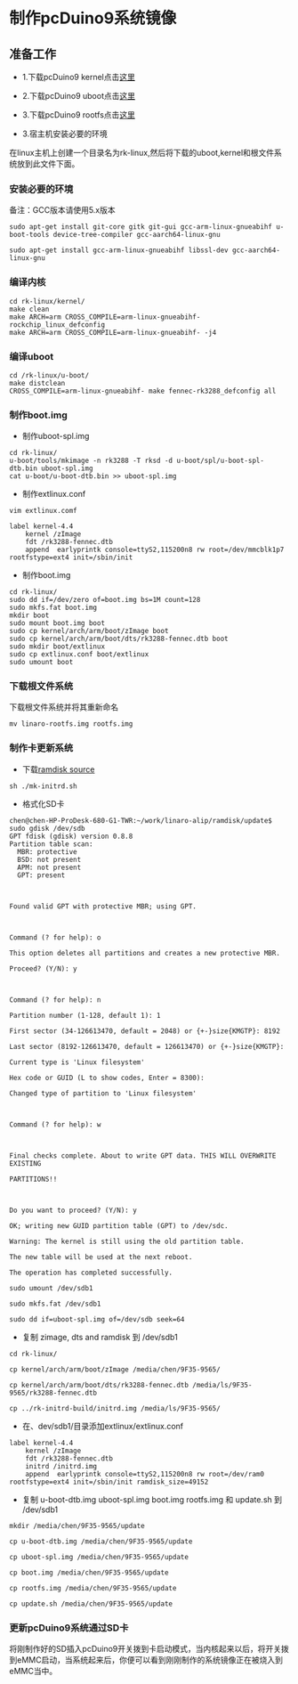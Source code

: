 # 制作pcDuino9系统镜像

## 准备工作

* 1.下载pcDuino9 kernel点击[这里]()

* 2.下载pcDuino9 uboot点击[这里]()

* 3.下载pcDuino9 rootfs点击[这里](https://pan.baidu.com/s/1eSE1tfW#list/path=%2F)

* 3.宿主机安装必要的环境


在linux主机上创建一个目录名为rk-linux,然后将下载的uboot,kernel和根文件系统放到此文件下面。


### 安装必要的环境

备注：GCC版本请使用5.x版本

```
sudo apt-get install git-core gitk git-gui gcc-arm-linux-gnueabihf u-boot-tools device-tree-compiler gcc-aarch64-linux-gnu

sudo apt-get install gcc-arm-linux-gnueabihf libssl-dev gcc-aarch64-linux-gnu
```

### 编译内核

```
cd rk-linux/kernel/
make clean
make ARCH=arm CROSS_COMPILE=arm-linux-gnueabihf- rockchip_linux_defconfig
make ARCH=arm CROSS_COMPILE=arm-linux-gnueabihf- -j4
```

### 编译uboot

```
cd /rk-linux/u-boot/
make distclean
CROSS_COMPILE=arm-linux-gnueabihf- make fennec-rk3288_defconfig all
```

### 制作boot.img

* 制作uboot-spl.img

```
cd rk-linux/
u-boot/tools/mkimage -n rk3288 -T rksd -d u-boot/spl/u-boot-spl-dtb.bin uboot-spl.img
cat u-boot/u-boot-dtb.bin >> uboot-spl.img
```

* 制作extlinux.conf

```
vim extlinux.comf

label kernel-4.4
    kernel /zImage
    fdt /rk3288-fennec.dtb
    append  earlyprintk console=ttyS2,115200n8 rw root=/dev/mmcblk1p7 rootfstype=ext4 init=/sbin/init
```



* 制作boot.img

```
cd rk-linux/
sudo dd if=/dev/zero of=boot.img bs=1M count=128
sudo mkfs.fat boot.img
mkdir boot
sudo mount boot.img boot
sudo cp kernel/arch/arm/boot/zImage boot
sudo cp kernel/arch/arm/boot/dts/rk3288-fennec.dtb boot
sudo mkdir boot/extlinux
sudo cp extlinux.conf boot/extlinux
sudo umount boot
```



### 下载根文件系统

下载根文件系统并将其重新命名

```
mv linaro-rootfs.img rootfs.img
```



### 制作卡更新系统

 * 下载[ramdisk source](https://github.com/wzyy2/rk-initrd-build)
 
```
sh ./mk-initrd.sh
```

* 格式化SD卡

```
chen@chen-HP-ProDesk-680-G1-TWR:~/work/linaro-alip/ramdisk/update$ sudo gdisk /dev/sdb
GPT fdisk (gdisk) version 0.8.8
Partition table scan:
  MBR: protective
  BSD: not present
  APM: not present
  GPT: present



Found valid GPT with protective MBR; using GPT.



Command (? for help): o

This option deletes all partitions and creates a new protective MBR.

Proceed? (Y/N): y



Command (? for help): n

Partition number (1-128, default 1): 1

First sector (34-126613470, default = 2048) or {+-}size{KMGTP}: 8192

Last sector (8192-126613470, default = 126613470) or {+-}size{KMGTP}: 

Current type is 'Linux filesystem'

Hex code or GUID (L to show codes, Enter = 8300): 

Changed type of partition to 'Linux filesystem'



Command (? for help): w



Final checks complete. About to write GPT data. THIS WILL OVERWRITE EXISTING

PARTITIONS!!



Do you want to proceed? (Y/N): y

OK; writing new GUID partition table (GPT) to /dev/sdc.

Warning: The kernel is still using the old partition table.

The new table will be used at the next reboot.

The operation has completed successfully.

```
```
sudo umount /dev/sdb1

sudo mkfs.fat /dev/sdb1
```
```
sudo dd if=uboot-spl.img of=/dev/sdb seek=64
```

* 复制 zimage, dts and ramdisk 到 /dev/sdb1

```
cd rk-linux/

cp kernel/arch/arm/boot/zImage /media/chen/9F35-9565/

cp kernel/arch/arm/boot/dts/rk3288-fennec.dtb /media/ls/9F35-9565/rk3288-fennec.dtb

cp ../rk-initrd-build/initrd.img /media/ls/9F35-9565/
```

* 在、dev/sdb1/目录添加extlinux/extlinux.conf

```
label kernel-4.4
    kernel /zImage
    fdt /rk3288-fennec.dtb
    initrd /initrd.img
    append  earlyprintk console=ttyS2,115200n8 rw root=/dev/ram0 rootfstype=ext4 init=/sbin/init ramdisk_size=49152
```

* 复制 u-boot-dtb.img uboot-spl.img boot.img rootfs.img 和 update.sh 到 /dev/sdb1

```
mkdir /media/chen/9F35-9565/update

cp u-boot-dtb.img /media/chen/9F35-9565/update

cp uboot-spl.img /media/chen/9F35-9565/update

cp boot.img /media/chen/9F35-9565/update

cp rootfs.img /media/chen/9F35-9565/update

cp update.sh /media/chen/9F35-9565/update

```

### 更新pcDuino9系统通过SD卡

将刚制作好的SD插入pcDuino9开关拨到卡启动模式，当内核起来以后，将开关拨到eMMC启动，当系统起来后，你便可以看到刚刚制作的系统镜像正在被烧入到eMMC当中。







